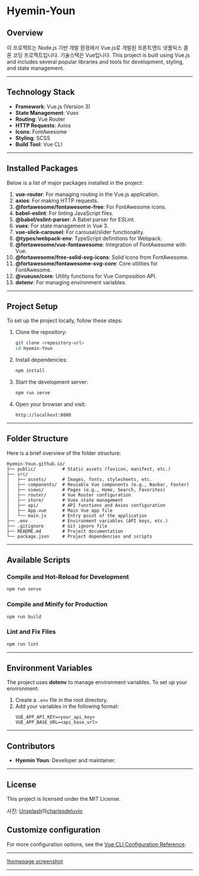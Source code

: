 
# Hyemin-Youn

## Overview
이 프로젝트는 Node.js  기반 개발 환경에서 Vue.js로 개발된 프론트엔드 넷플릭스 클론 코딩 프로젝트입니다. 기술스택은 Vue입니다.
This project is built using Vue.js and includes several popular libraries and tools for development, styling, and state management.

---

## Technology Stack
- **Framework**: Vue.js (Version 3)
- **State Management**: Vuex
- **Routing**: Vue Router
- **HTTP Requests**: Axios
- **Icons**: FontAwesome
- **Styling**: SCSS
- **Build Tool**: Vue CLI

---

## Installed Packages
Below is a list of major packages installed in the project:

1. **vue-router**: For managing routing in the Vue.js application.
2. **axios**: For making HTTP requests.
3. **@fortawesome/fontawesome-free**: For FontAwesome icons.
4. **babel-eslint**: For linting JavaScript files.
5. **@babel/eslint-parser**: A Babel parser for ESLint.
6. **vuex**: For state management in Vue 3.
7. **vue-slick-carousel**: For carousel/slider functionality.
8. **@types/webpack-env**: TypeScript definitions for Webpack.
9. **@fortawesome/vue-fontawesome**: Integration of FontAwesome with Vue.
10. **@fortawesome/free-solid-svg-icons**: Solid icons from FontAwesome.
11. **@fortawesome/fontawesome-svg-core**: Core utilities for FontAwesome.
12. **@vueuse/core**: Utility functions for Vue Composition API.
13. **dotenv**: For managing environment variables.

---

## Project Setup

To set up the project locally, follow these steps:

1. Clone the repository:
   ```bash
   git clone <repository-url>
   cd Hyemin-Youn
   ```
2. Install dependencies:
   ```bash
   npm install
   ```

3. Start the development server:
   ```bash
   npm run serve
   ```

4. Open your browser and visit:
   ```
   http://localhost:8080
   ```

---

## Folder Structure

Here is a brief overview of the folder structure:

```
Hyemin-Youn.github.io/
├── public/          # Static assets (favicon, manifest, etc.)
├── src/
│   ├── assets/      # Images, fonts, stylesheets, etc.
│   ├── components/  # Reusable Vue components (e.g., Navbar, Footer)
│   ├── views/       # Pages (e.g., Home, Search, Favorites)
│   ├── router/      # Vue Router configuration
│   ├── store/       # Vuex state management
│   ├── api/         # API functions and Axios configuration
│   ├── App.vue      # Main Vue app file
│   └── main.js      # Entry point of the application
├── .env             # Environment variables (API keys, etc.)
├── .gitignore       # Git ignore file
├── README.md        # Project documentation
└── package.json     # Project dependencies and scripts
```

---

## Available Scripts

### Compile and Hot-Reload for Development
```bash
npm run serve
```

### Compile and Minify for Production
```bash
npm run build
```

### Lint and Fix Files
```bash
npm run lint
```

---

## Environment Variables

The project uses **dotenv** to manage environment variables. To set up your environment:

1. Create a `.env` file in the root directory.
2. Add your variables in the following format:
   ```
   VUE_APP_API_KEY=<your_api_key>
   VUE_APP_BASE_URL=<api_base_url>
   ```
---

## Contributors
- **Hyemin Youn**: Developer and maintainer.
---

## License
This project is licensed under the MIT License.

사진: <a href="https://unsplash.com/ko/%EC%82%AC%EC%A7%84/%EC%9D%80%EC%83%89%EA%B3%BC-%EA%B2%80%EC%9D%80%EC%83%89-%EB%85%B8%ED%8A%B8%EB%B6%81-%EC%BB%B4%ED%93%A8%ED%84%B0%EB%A5%BC-%EC%82%AC%EC%9A%A9%ED%95%98%EB%8A%94-%EC%82%AC%EB%9E%8C-jtmwD4i4v1U?utm_content=creditCopyText&utm_medium=referral&utm_source=unsplash">Unsplash</a>의<a href="https://unsplash.com/ko/@charlesdeluvio?utm_content=creditCopyText&utm_medium=referral&utm_source=unsplash">charlesdeluvio</a>
      
      

## Customize configuration
For more configuration options, see the [Vue CLI Configuration Reference](https://cli.vuejs.org/config/).

---

[!homepage screenshot](./screenshots/homepage.png)

---
